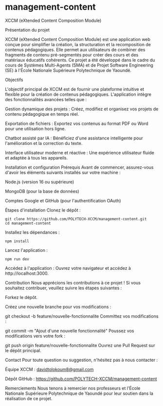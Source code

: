 # management-content
XCCM (eXtended Content Composition Module)

Présentation du projet

XCCM (eXtended Content Composition Module) est une application web conçue pour simplifier la création, la structuration et la recomposition de contenus pédagogiques. Elle permet aux utilisateurs de combiner des fragments de contenu pré-segmentés pour créer des cours et des matériaux éducatifs cohérents. Ce projet a été développé dans le cadre du cours de Systèmes Multi-Agents (SMA) et de Projet Software Engineering (SE) à l'École Nationale Supérieure Polytechnique de Yaoundé.

Objectifs

L'objectif principal de XCCM est de fournir une plateforme intuitive et flexible pour la création de contenus pédagogiques. L'application intègre des fonctionnalités avancées telles que :

Gestion dynamique des projets : Créez, modifiez et organisez vos projets de contenu pédagogique en temps réel.

Exportation de fichiers : Exportez vos contenus au format PDF ou Word pour une utilisation hors ligne.

Chatbot assisté par IA : Bénéficiez d'une assistance intelligente pour l'amélioration et la correction du texte.

Interface utilisateur moderne et réactive : Une expérience utilisateur fluide et adaptée à tous les appareils.

Installation et configuration
Prérequis
Avant de commencer, assurez-vous d'avoir les éléments suivants installés sur votre machine :

Node.js (version 16 ou supérieure)

MongoDB (pour la base de données)

Comptes Google et GitHub (pour l'authentification OAuth)

Étapes d'installation
Clonez le dépôt :

    git clone https://github.com/POLYTECH-XCCM/management-content.git
    cd management-content
    
Installez les dépendances :

    npm install
    
Lancez l'application :

    npm run dev
    
Accédez à l'application :
Ouvrez votre navigateur et accédez à http://localhost:3000.

Contribution
Nous apprécions les contributions à ce projet ! Si vous souhaitez contribuer, veuillez suivre les étapes suivantes :

Forkez le dépôt.

Créez une nouvelle branche pour vos modifications :

git checkout -b feature/nouvelle-fonctionnalite
Committez vos modifications :

git commit -m "Ajout d'une nouvelle fonctionnalité"
Poussez vos modifications vers votre fork :

git push origin feature/nouvelle-fonctionnalite
Ouvrez une Pull Request sur le dépôt principal.

Contact
Pour toute question ou suggestion, n'hésitez pas à nous contacter :

Équipe XCCM : davidtolokoum8@gmail.com

Dépôt GitHub : https://github.com/POLYTECH-XCCM/management-content

Remerciements
Nous tenons à remercier nos professeurs et l'École Nationale Supérieure Polytechnique de Yaoundé pour leur soutien dans la réalisation de ce projet.
